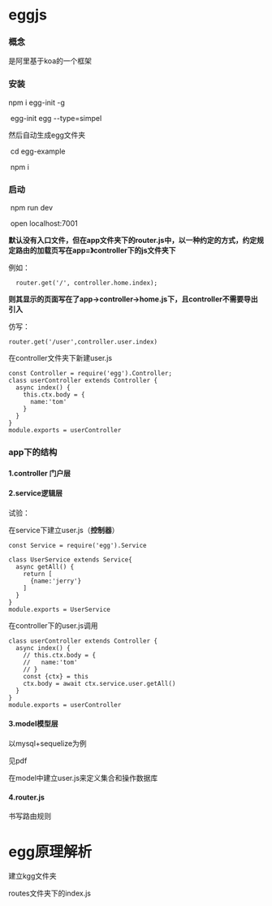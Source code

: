 # eggjs

### 概念

是阿里基于koa的一个框架

### 安装

 npm i egg-init -g

​             egg-init egg --type=simpel

   然后自动生成egg文件夹

​             cd egg-example

​             npm i

###      启动

​                 npm run dev

​                 open localhost:7001

​     **默认没有入口文件，但在app文件夹下的router.js中，以一种约定的方式，约定规定路由的加载页写在app=》controller下的js文件夹下**

 例如：

```
  router.get('/', controller.home.index);
```

**则其显示的页面写在了app->controller->home.js下，且controller不需要导出引入**

仿写：

```
router.get('/user',controller.user.index)
```

 在controller文件夹下新建user.js

```
const Controller = require('egg').Controller;
class userController extends Controller {
  async index() {
    this.ctx.body = {
      name:'tom'
    }
  }
}
module.exports = userController
```

### app下的结构

#### 1.controller 门户层

#### 2.service逻辑层

  试验：

在service下建立user.js（**控制器**）

```
const Service = require('egg').Service

class UserService extends Service{
  async getAll() {
    return [
      {name:'jerry'}
    ]
  }
}
module.exports = UserService
```

在controller下的user.js调用

```
class userController extends Controller {
  async index() {
    // this.ctx.body = {
    //   name:'tom'
    // }
    const {ctx} = this
    ctx.body = await ctx.service.user.getAll()
  }
}
module.exports = userController
```

#### 3.model模型层

以mysql+sequelize为例

见pdf

在model中建立user.js来定义集合和操作数据库

#### 4.router.js

书写路由规则

# egg原理解析

建立kgg文件夹

routes文件夹下的index.js